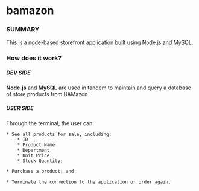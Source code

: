 # bamazon

### SUMMARY
This is a node-based storefront application built using Node.js and MySQL.

### How does it work?

##### DEV SIDE

**Node.js** and **MySQL** are used in tandem to maintain and query a database of store products from BAMazon.


##### USER SIDE

Through the terminal, the user can:

    * See all products for sale, including:
        * ID
        * Product Name
        * Department
        * Unit Price
        * Stock Quantity;

    * Purchase a product; and

    * Terminate the connection to the application or order again.
